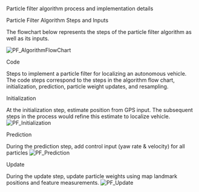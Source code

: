#

[//]: # (Image References)

[image1]: ./Writeup_IV/PF_AlgorithmFlowChart.png "PF_AlgorithmFlowChart"
[image2]: ./Writeup_IV/PF_Initialization.png "PF_Initialization"
[image3]: ./Writeup_IV/PF_Prediction.png "PF_Prediction"
[image4]: ./Writeup_IV/PF_Update.png "PF_Update"

#
Particle filter algorithm process and implementation details

Particle Filter Algorithm Steps and Inputs

The flowchart below represents the steps of the particle filter algorithm as well as its inputs.

![][image1]

Code

Steps to implement a particle filter for localizing an autonomous vehicle. The code steps correspond to the steps in the algorithm flow chart, initialization, prediction, particle weight updates, and resampling.

Initialization

At the initialization step, estimate position from GPS input. The subsequent steps in the process would refine this estimate to localize vehicle.
![][image2]

Prediction

During the prediction step, add control input (yaw rate & velocity) for all particles
![][image3]

Update

During the update step, update particle weights using map landmark positions and feature measurements.
![][image4]
